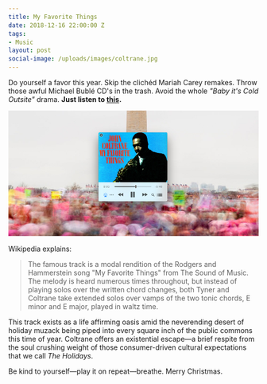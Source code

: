 ```yaml
---
title: My Favorite Things
date: 2018-12-16 22:00:00 Z
tags:
- Music
layout: post
social-image: /uploads/images/coltrane.jpg
---
```


Do yourself a favor this year. Skip the clichéd Mariah Carey remakes. Throw those awful Michael Bublé CD's in the trash. Avoid the whole _"Baby it's Cold Outsite"_ drama. **Just listen to [this](https://itunes.apple.com/us/album/my-favorite-things/962193155?i=962193194).**

![iTunes Album Art for My Favorite Things](/static/images/coltrane.jpg)

Wikipedia explains:

> The famous track is a modal rendition of the Rodgers and Hammerstein song "My Favorite Things" from The Sound of Music. The melody is heard numerous times throughout, but instead of playing solos over the written chord changes, both Tyner and Coltrane take extended solos over vamps of the two tonic chords, E minor and E major, played in waltz time.

This track exists as a life affirming oasis amid the neverending desert of holiday muzack being piped into every square inch of the public commons this time of year. Coltrane offers an existential escape—a brief respite from the soul crushing weight of those consumer-driven cultural expectations that we call _The Holidays_.

Be kind to yourself—play it on repeat—breathe. Merry Christmas.


